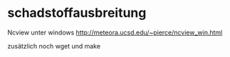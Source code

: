 # schadstoffausbreitung
Ncview unter windows
http://meteora.ucsd.edu/~pierce/ncview_win.html

zusätzlich noch wget und make
